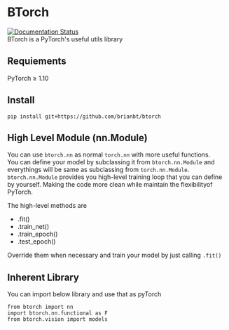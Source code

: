 # BTorch
[![Documentation Status](https://readthedocs.org/projects/btorch/badge/?version=latest)](https://btorch.readthedocs.io/en/latest/?badge=latest)  
BTorch is a PyTorch's useful utils library

## Requiements
PyTorch ≥ 1.10

## Install
`pip install git+https://github.com/brianbt/btorch`
## High Level Module (nn.Module)
You can use `btorch.nn` as normal `torch.nn` with more useful functions.  
You can define your model by subclassing it from `btorch.nn.Module` and everythings will be same as subclassing from `torch.nn.Module`.  
`btorch.nn.Module` provides you high-level training loop that you can define by yourself. Making the code more clean while maintain the flexibilityof PyTorch.  

The high-level methods are  
- .fit()  
- .train_net()  
- .train_epoch()  
- .test_epoch()  

Override them when necessary and train your model by just calling `.fit()`

## Inherent Library
You can import below library and use that as pyTorch
```
from btorch import nn
import btorch.nn.functional as F
from btorch.vision import models
```